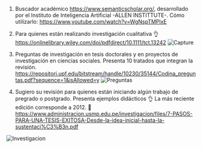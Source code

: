 
1. Buscador académico https://www.semanticscholar.org/, desarrollado por el Instituto de Inteligencia Artificial -ALLEN INSTITTUTE-. Cómo utilizarlo: https://www.youtube.com/watch?v=WgNspTMPlxE 

2. Para quienes están realizando investigación cualitativa 👌 https://onlinelibrary.wiley.com/doi/pdfdirect/10.1111/tct.13242 
![Capture](https://user-images.githubusercontent.com/82233779/213728249-47a94809-613f-4a89-9e35-b03dfc1e19d7.PNG)

3. Preguntas de investigación en tesis doctorales y en proyectos de investigación en ciencias sociales. Presenta 10 tratados que integran la revisión.  https://repositori.upf.edu/bitstream/handle/10230/35144/Codina_preguntas.pdf?sequence=1&isAllowed=y 
![Preguntas](https://user-images.githubusercontent.com/82233779/214617450-71ffde88-9b08-42bf-b7bc-b74b02e4bc54.PNG)

4. Sugiero su revisión para quienes están iniciando algún trabajo de pregrado o postgrado. Presenta ejemplos didácticos 👌 La más reciente edición corresponde a 2012.
🔗 https://www.administracion.usmp.edu.pe/investigacion/files/7-PASOS-PARA-UNA-TESIS-EXITOSA-Desde-la-idea-inicial-hasta-la-sustentaci%C3%B3n.pdf

![Investigacion](https://user-images.githubusercontent.com/82233779/219097945-ee29952e-9567-4ddd-899b-4000c1ee7cdd.JPG)
